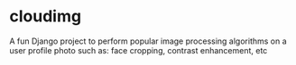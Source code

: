# cloudimg
A fun Django project to perform popular image processing algorithms on a user profile photo such as: face cropping, contrast enhancement, etc
